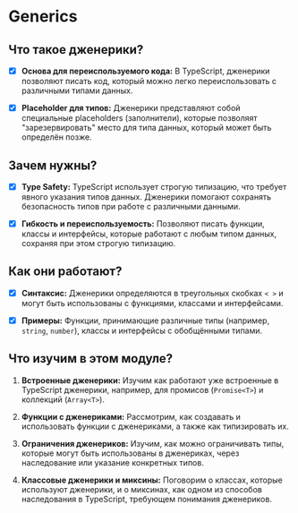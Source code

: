 # Generics

## Что такое дженерики?

-   [x] **Основа для переиспользуемого кода:** В TypeScript, дженерики позволяют писать код, который можно легко переиспользовать с различными типами данных.

-   [x] **Placeholder для типов:** Дженерики представляют собой специальные placeholders (заполнители), которые позволяят "зарезервировать" место для типа данных, который может быть определён позже.

## Зачем нужны?

-   [x] **Type Safety:** TypeScript использует строгую типизацию, что требует явного указания типов данных. Дженерики помогают сохранять безопасность типов при работе с различными данными.

-   [x] **Гибкость и переиспользуемость:** Позволяют писать функции, классы и интерфейсы, которые работают с любым типом данных, сохраняя при этом строгую типизацию.

## Как они работают?

-   [x] **Синтаксис:** Дженерики определяются в треугольных скобках `< >` и могут быть использованы с функциями, классами и интерфейсами.

-   [x] **Примеры:** Функции, принимающие различные типы (например, `string`, `number`), классы и интерфейсы с обобщёнными типами.

## Что изучим в этом модуле?

1. **Встроенные дженерики:** Изучим как работают уже встроенные в TypeScript дженерики, например, для промисов (`Promise<T>`) и коллекций (`Array<T>`).

2. **Функции с дженериками:** Рассмотрим, как создавать и использовать функции с дженериками, а также как типизировать их.

3. **Ограничения дженериков:** Изучим, как можно ограничивать типы, которые могут быть использованы в дженериках, через наследование или указание конкретных типов.

4. **Классовые дженерики и миксины:** Поговорим о классах, которые используют дженерики, и о миксинах, как одном из способов наследования в TypeScript, требующем понимания дженериков.
